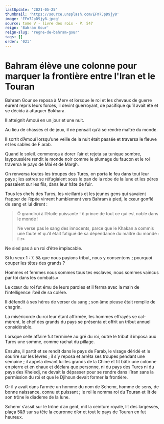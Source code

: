 ```yaml
---
lastUpdate: '2021-05-25'
thumbnail: 'https://source.unsplash.com/EFm7JpD9jy8'
image: 'EFm7JpD9jy8.jpeg'
source: tome V - livre des rois - P. 547
reign: 'Bahram Gour'
reign-slug: 'regne-de-bahram-gour'
tags: []
order: '021'
---
```


# Bahram élève une colonne pour marquer la frontière entre l'Iran et le Touran

Bahram Gour se reposa à Merv et lorsque le roi et les chevaux de guerre eurent repris leurs forces, il devint guerroyant, de pacifique qu’il avait été et se décida à attaquer Bokhara.

Il atteignit Amouï en un jour et une nuit.

Au lieu de chasses et de jeux, il ne pensait qu’à se rendre maître du monde.

Il sortit d’Amouï lorsqu’une veille de la nuit était passée et traversa le fleuve et les sables de F arab.

Quand le soleil. commença à dorer l’air et rejeta sa tunique sombre, laypoussière rendit le monde noir comme le plumage du faucon et le roi traversa le pays de Mai et de Margh.

On renversa toutes les troupes des Turcs, on porta le feu dans tout leur pays ; les astres se réfugiaient sous le pan de la robe de la lune et les pères passaient sur les fils, dans leur hâte de fuir.

Tous les chefs des Turcs, les vieillards et les jeunes gens qui savaient frapper de l’épée vinrent humblement vers Bahram à pied, le cœur gonflé de sang et lui dirent :

> Ô grandiroi à l’étoile puissante ! ô prince de tout ce qui est noble dans le monde !
>
> Ne verse pas le sang des innocents, parce que le Khakan a commis une faute et qu’il était fatigué de sa dépendance du maître du monde : il r»

Ne sied pas à un roi d’être implacable.

Si lu veux 1 : 7.
5&
que nous payions tribut, nous y consentons ; pourquoi couper les têtes des grands ?

Hommes et femmes nous sommes tous tes esclaves, nous sommes vaincus par toi dans les combats.»

Le cœur du roi fut ému de leurs paroles et il ferma avec la main de l’intelligence l’œil de sa colère.

Il défendit à ses héros de verser du sang ; son âme pieuse était remplie de chagrin.

La miséricorde du roi leur étant affirmée, les hommes effrayés se cal-mèrent, le chef des grands du pays se présenta et offrit un tribut annuel considérable.

Lorsque celle affaire fut terminée au gré du roi, outre le tribut il imposa aux Turcs une somme, comme rachat du pillage.

Ensuite, il partit et se rendit dans le pays de Farab, le visage déridé et le sourire sur les lèvres ; il s’y reposa et arrêta ses troupes pendant une semaine ; il appela devant lui les grands de la Chine et fit bâtir une colonne en pierre et en chaux et déclara que personne, ni du pays des Turcs ni du pays des Kheledj, ne devait la dépasser pour se rendre dans l’Iran sans la permission du roi et que le Djihoun devait former la frontière.

Or il y avait dans l’armée un homme du nom de Schemr, homme de sens, de bonne naissance, connu et puissant ; le roi le nomma roi du Touran et lit de son trône le diadème de la lune.

Schemr s’assit sur le trône d’an gent, mit la ceinture royale, lit des largesses, plaça 5&9 sur sa tête la couronne d’or et tout le pays de Touran en fut heureux.
